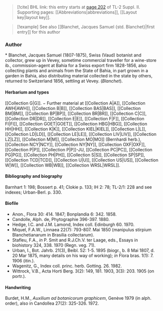 > [!cite] BHL link: this entry starts at [page 202](https://www.biodiversitylibrary.org/item/103859#page/212/mode/1up) of TL-2 Suppl. II.
> Supporting pages: [[Abbreviations|abbreviations]], [[Layout key|layout key]].

> [!example] See also [[Blanchet, Jacques Samuel {std. Blanchet}|first entry]] for this author

### Author

\* Blanchet, Jacques Samuel (1807-1875), Swiss (Vaud) botanist and collector, grew up in Vevey, sometime commercial traveller for a wine-store ib., commission-agent at Bahia for a Swiss export firm 1828-1856, also collecting plants and animals from the State of Bahia, in part grown in a garden in Bahia, also distributing material collected in the state by others, returned to Switzerland 1856, settling at Vevey. (*Blanchet*).

#### Herbarium and types

[[Collection G|G]]. − Further material at [[Collection A|A]], [[Collection AWH|AWH]], [[Collection B|B]], [[Collection BAS|BAS]], [[Collection BM|BM]], [[Collection BP|BP]], [[Collection BR|BR]], [[Collection C|C]], [[Collection DR|DR]], [[Collection E|E]], [[Collection F|F]], [[Collection FI|FI]], [[Collection GOET|GOET]], [[Collection HBG|HBG]], [[Collection HH|HH]], [[Collection K|K]], [[Collection KIEL|KIEL]], [[Collection L|L]], [[Collection LD|LD]], [[Collection LE|LE]], [[Collection LIV|LIV]], [[Collection LZ|LZ]], [[Collection M|M]], [[Collection MO|MO]] (Bernhardi herb.), [[Collection NCY|NCY]], [[Collection NY|NY]], [[Collection OXF|OXF]], [[Collection P|P]], [[Collection P|P]]-JU, [[Collection PC|PC]], [[Collection PG|PG]], [[Collection PH|PH]], [[Collection S|S]], [[Collection SP|SP]], [[Collection TCD|TCD]], [[Collection U|U]], [[Collection US|US]], [[Collection W|W]], [[Collection WB|WB]], [[Collection WRSL|WRSL]].

#### Bibliography and biography

Barnhart 1: 198; Bossert p. 41; Clokie p. 133; IH 2: 78; TL-2/1: 228 and see indexes; Urban-Berl. p. 330.

#### Biofile

- Anon., Flora 30: 414. 1847; Bonplandia 6: 342. 1858.
- Candolle, Alph. de, Phytographie 396-397. 1880.
- Hedge, I.C. and J.M. Lamond, Index coll. Edinburgh 60. 1970.
- Miquel, F.A.W., Linnaea 22(7): 793-807. Mai 1850 (manipulus stirpium Blanchetianarum in Brasilia collectarum).
- Stafleu, F.A., *in* P. Smit and R.J.Ch.V. ter Laage, eds., Essays in biohistory 324, 338. 1970 (Regn. veg. 71).
- Urban, I., Bot. Jahrb. 21(3), Beibl. 52: 1-5. 1895 (biogr., b. 8 Mai 1807, d. 20 Mar 1875, many details on his way of working); *in* Flora bras. 1(1): 7. 1906 (itin.).
- Wagenitz, G., Index coll. princ. herb. Gotting. 26. 1982.
- Wittrock, V.B., Acta Horti Berg. 3(2): 149, 181. 1903, 3(3): 203. 1905 (on portr.).

#### Handwriting

Burdet, H.M., *Auxilium ad botanicorum graphicem*, Genève 1979 (in alph. order), also in Candollea 27(2): 325-326. 1972.

